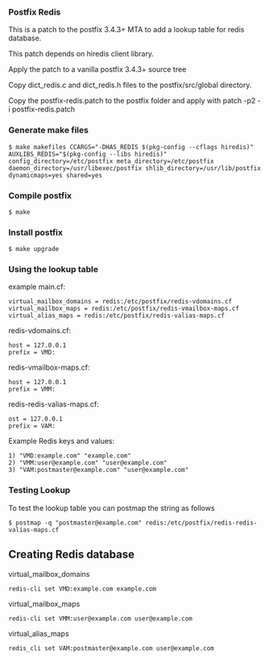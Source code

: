 ### Postfix Redis
This is a patch to the postfix 3.4.3+ MTA to add a lookup table for redis database.

This patch depends on hiredis client library.

Apply the patch to a vanilla postfix 3.4.3+ source tree

Copy dict_redis.c and dict_redis.h files to the postfix/src/global directory.

Copy the postfix-redis.patch to the postfix folder and apply with patch -p2 -i postfix-redis.patch

### Generate make files
```
$ make makefiles CCARGS="-DHAS_REDIS $(pkg-config --cflags hiredis)" AUXLIBS_REDIS="$(pkg-config --libs hiredis)" config_directory=/etc/postfix meta_directory=/etc/postfix daemon_directory=/usr/libexec/postfix shlib_directory=/usr/lib/postfix dynamicmaps=yes shared=yes
```

### Compile postfix
```
$ make
```

### Install postfix
``` 
$ make upgrade
```

### Using the lookup table
example main.cf:

```
virtual_mailbox_domains = redis:/etc/postfix/redis-vdomains.cf
virtual_mailbox_maps = redis:/etc/postfix/redis-vmailbox-maps.cf
virtual_alias_maps = redis:/etc/postfix/redis-valias-maps.cf
```

redis-vdomains.cf:
```
host = 127.0.0.1
prefix = VMD:
```

redis-vmailbox-maps.cf:
```
host = 127.0.0.1
prefix = VMM:
```

redis-redis-valias-maps.cf:
```
ost = 127.0.0.1
prefix = VAM:
```

Example Redis keys and values:
```
1) "VMD:example.com" "example.com"
2) "VMM:user@example.com" "user@example.com"
3) "VAM:postmaster@example.com" "user@example.com"
```

### Testing Lookup

To test the lookup table you can postmap the string as follows
```
$ postmap -q "postmaster@example.com" redis:/etc/postfix/redis-redis-valias-maps.cf
```

## Creating Redis database
virtual_mailbox_domains
```
redis-cli set VMD:example.com example.com
```
virtual_mailbox_maps
```
redis-cli set VMM:user@example.com user@example.com
```

virtual_alias_maps
```
redis_cli set VAM:postmaster@example.com user@example.com
```
